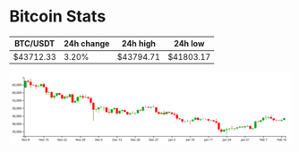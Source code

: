 # Bitcoin Stats

BTC/USDT|24h change|24h high|24h low|
|---|---|---|---|
|$43712.33|3.20%|$43794.71|$41803.17|

<img src="./chart.svg">
